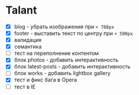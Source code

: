 # Talant

- [x] blog - убрать изображения при `< 768px`
- [x] footer - выставить текст по центру при `< 500px`
- [x] валидация
- [x] семантика
- [ ] тест на переполнение контентом
- [x] блок photos - добавить интерактивность
- [x] блок latest-posts - добавить интерактивность
- [ ] блок works - добавить lightbox gallery
- [x] тест и фикс бага в Opera
- [ ] тест в IE
